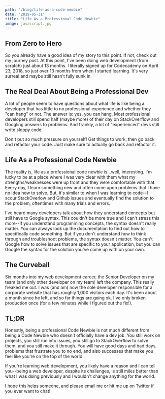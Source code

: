 ```yaml
---
path: "/blog/life-as-a-code-newbie"
date: "2019-05-31"
title: "Life As a Professional Code Newbie"
image: javascript.jpg
---
```


From Zero to Hero  
---------------

So you already have a good idea of my story to this point. If not, check out my journey post. At this point, I've been doing web development (from scratch) just about 13 months. I literally signed up for Codecademy on April 23, 2018, so just over 13 months from when I started learning. It's very surreal and maybe still hasn't fully sunk in. 

The Real Deal About Being a Professional Dev
---------

A lot of people seem to have questions about what life is like being a developer that has little to no professional experience and whether they "can hang" or not. The answer is: yes, you can hang. Most professional developers still spend half (maybe more) of their day on StackOverflow and Googling answers to problems. And frankly, a lot of "experienced" devs still write sloppy code.

Don't put so much pressure on yourself! Get things to work, then go back and refactor your code. Just make sure to actually go back and refactor it.

Life As a Professional Code Newbie
----
The reality is, life as a professional code newbie is...well, interesting. I'm lucky to be at a place where I was very clear with them what my strengths/weaknesses were up front and they were comfortable with that. Every day, I learn something new and often come upon problems that I have no idea how to solve. But, it's similar to when I was learning to code--I scour StackOverlow and Github issues and eventually find the solution to the problem, oftentimes with many trials and errors.

I've heard many developers talk about how they understand concepts but still have to Google syntax. This couldn't be more true and I can't stress this more--if you understand programming concepts, the syntax doesn't really matter. You can always look up the documentation to find out how to specifically code something. But if you don't understand how to think through and troubleshoot problems, the syntax doesn't matter. You can't Google how to solve issues that are specific to your application, but you can Google the syntax for the solution you've come up with on your own.

The Curveball
----
Six months into my web development career, the Senior Developer on my team (and only other developer on my team) left the company. This really freaked me out. I was (and am) now the sole developer responsible for a corporate website that has roughly 1,000 visitors each day. It's been about a month since he left, and so far things are going ok. I've only broken production once (for a few minutes while I figured out the fix!). 

TL;DR
----
Honestly, being a professional Code Newbie is not much different from being a Code Newbie who doesn't officially have a dev job. You still work on projects, you still run into issues, you still go to StackOverflow to solve them, and you still make it through. You will have good days and bad days, problems that frustrate you to no end, and also successes that make you feel like you're on the top of the world.

If you're learning web development, you likely have a reason and I can tell you--being a web developer, despite its challenges, is still miles better than what I was doing previously and I wouldn't change anything for the world.

I hope this helps someone, and please email me or hit me up on Twitter if you ever want to chat!